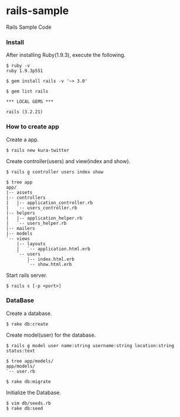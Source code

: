 rails-sample
============

Rails Sample Code

### Install

After installing Ruby(1.9.3), execute the following.

```
$ ruby -v
ruby 1.9.3p551

$ gem install rails -v '~> 3.0'

$ gem list rails

*** LOCAL GEMS ***

rails (3.2.21)
```

### How to create app

Create a app.

```
$ rails new kura-twitter
```

Create controller(users) and view(index and show).

```
$ rails g controller users index show

$ tree app
app/
|-- assets
|-- controllers
|   |-- application_controller.rb
|   `-- users_controller.rb
|-- helpers
|   |-- application_helper.rb
|   `-- users_helper.rb
|-- mailers
|-- models
`-- views
    |-- layouts
    |   `-- application.html.erb
    `-- users
        |-- index.html.erb
        `-- show.html.erb
```

Start rails server.

```
$ rails s [-p <port>] 
```

### DataBase

Create a database.

```
$ rake db:create
```

Create model(user) for the database.

```
$ rails g model user name:string username:string location:string status:text

$ tree app/models/
app/models/
`-- user.rb

$ rake db:migrate
```

Initialize the Database.

```
$ vim db/seeds.rb
$ rake db:seed
```
